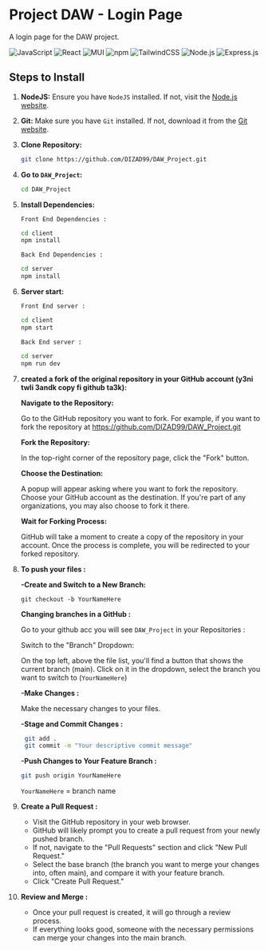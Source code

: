 # Project DAW - Login Page

A login page for the DAW project.

![JavaScript](https://img.shields.io/badge/javascript-%23F7DF1E.svg?style=for-the-badge&logo=javascript&logoColor=black)
![React](https://img.shields.io/badge/react-%2320232a.svg?style=for-the-badge&logo=react&logoColor=%2361DAFB)
![MUI](https://img.shields.io/badge/MUI-%230081CB.svg?style=for-the-badge&logo=mui&logoColor=white)
![npm](https://img.shields.io/badge/npm-%23000000.svg?style=for-the-badge&logo=npm&logoColor=white)
![TailwindCSS](https://img.shields.io/badge/tailwindcss-%2338B2AC.svg?style=for-the-badge&logo=tailwind-css&logoColor=white)
![Node.js](https://img.shields.io/badge/node.js-%2343853D.svg?style=for-the-badge&logo=node.js&logoColor=white)
![Express.js](https://img.shields.io/badge/express.js-%23404d59.svg?style=for-the-badge)

## Steps to Install

1. **NodeJS:** Ensure you have `NodeJS` installed. If not, visit the [Node.js website](https://nodejs.org/en).
2. **Git:** Make sure you have `Git` installed. If not, download it from the [Git website](https://git-scm.com/downloads).
3. **Clone Repository:**
   ```bash
   git clone https://github.com/DIZAD99/DAW_Project.git
4. **Go to `DAW_Project`:**
   ```bash
   cd DAW_Project
   ```
5. **Install Dependencies:**
  
   `Front End Dependencies :`
   ```bash
   cd client
   npm install
   ```
   `Back End Dependencies :`
   ```bash
   cd server
   npm install
   ```
6. **Server start:**

   `Front End server :`
   ```bash
   cd client
   npm start
   ```
   `Back End server :`
   ```bash
   cd server
   npm run dev
   ```
7. **created a fork of the original repository in your GitHub account (y3ni twli 3andk copy fi github ta3k):**

    **Navigate to the Repository:**
   
    Go to the GitHub repository you want to fork. For example, if you want to fork the repository at https://github.com/DIZAD99/DAW_Project.git
   
    **Fork the Repository:**
   
    In the top-right corner of the repository page, click the "Fork" button.

   **Choose the Destination:**

    A popup will appear asking where you want to fork the repository. Choose your GitHub account as the destination. If you're part of any organizations, you may also choose to fork it there.

   **Wait for Forking Process:**

   GitHub will take a moment to create a copy of the repository in your account. Once the process is complete, you will be redirected to your forked repository.

8. **To push your files :**

   **-Create and Switch to a New Branch:**

   ```bahs
   git checkout -b YourNameHere
   ```
   **Changing branches in a GitHub :**
    
    Go to  your github acc you will see `DAW_Project` in your Repositories :

    Switch to the "Branch" Dropdown:

    On the top left, above the file list, you'll find a button that shows the current branch (main). Click on it in the dropdown, select the branch you want to switch to (`YourNameHere`)

   **-Make Changes :**
   
   Make the necessary changes to your files.

   **-Stage and Commit Changes :**

   ```bash
    git add .
    git commit -m "Your descriptive commit message"
   ```

   **-Push Changes to Your Feature Branch :**

    ```bash
    git push origin YourNameHere
    ```
    `YourNameHere` = branch name

9. **Create a Pull Request :**

    - Visit the GitHub repository in your web browser.
    - GitHub will likely prompt you to create a pull request from your newly pushed branch.
    - If not, navigate to the "Pull Requests" section and click "New Pull Request."
    - Select the base branch (the branch you want to merge your changes into, often main), and compare it with your feature branch.
    - Click "Create Pull Request."

10. **Review and Merge :**

    - Once your pull request is created, it will go through a review process.
    - If everything looks good, someone with the necessary permissions can merge your changes into the main branch.
    

  

   
